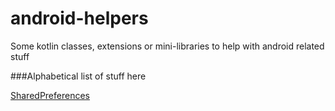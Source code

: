 # android-helpers

Some kotlin classes, extensions or mini-libraries to help with android related stuff

###Alphabetical list of stuff here

[SharedPreferences](tools/preferences/api)